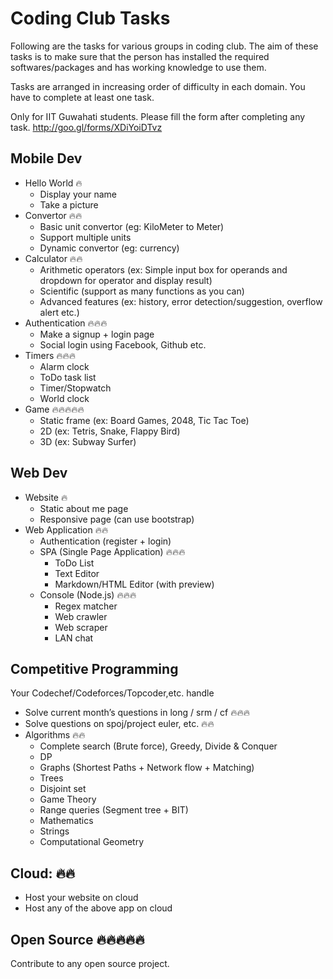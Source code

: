 # Coding Club Tasks

Following are the tasks for various groups in coding club. The aim of these tasks is to make sure that the person has installed the required softwares/packages and has working knowledge to use them.

Tasks are arranged in increasing order of difficulty in each domain. You have to complete at least one task.

Only for IIT Guwahati students. Please fill the form after completing any task. http://goo.gl/forms/XDiYoiDTvz

## Mobile Dev
- Hello World :fire:
    - Display your name
    - Take a picture
- Convertor :fire::fire:
    - Basic unit convertor (eg: KiloMeter to Meter)
    - Support multiple units
    - Dynamic convertor (eg: currency)
- Calculator :fire::fire:
    - Arithmetic operators (ex: Simple input box for operands and dropdown for operator and display result)
    - Scientific (support as many functions as you can)
    - Advanced features (ex: history, error detection/suggestion, overflow alert etc.)
- Authentication :fire::fire::fire:
    - Make a signup + login page
    - Social login using Facebook, Github etc.
- Timers :fire::fire::fire:
    -  Alarm clock
    -  ToDo task list
    -  Timer/Stopwatch
    -  World clock
- Game :fire::fire::fire::fire::fire:
    - Static frame (ex: Board Games, 2048, Tic Tac Toe)
    - 2D (ex: Tetris, Snake, Flappy Bird)
    - 3D (ex: Subway Surfer)

## Web Dev
- Website :fire:
    - Static about me page
    - Responsive page (can use bootstrap)
- Web Application :fire::fire:
    - Authentication (register + login)
    - SPA (Single Page Application) :fire::fire::fire:
        - ToDo List
        - Text Editor
        - Markdown/HTML Editor (with preview)
    - Console (Node.js) :fire::fire::fire:
        - Regex matcher
        - Web crawler
        - Web scraper
        - LAN chat

## Competitive Programming
Your Codechef/Codeforces/Topcoder,etc. handle
- Solve current month’s questions in long / srm / cf :fire::fire::fire:
- Solve questions on spoj/project euler, etc. :fire::fire:
- Algorithms :fire::fire:
    - Complete search (Brute force), Greedy, Divide & Conquer
    - DP
    - Graphs (Shortest Paths + Network flow + Matching)
    - Trees
    - Disjoint set
    - Game Theory
    - Range queries (Segment tree + BIT)
    - Mathematics
    - Strings
    - Computational Geometry

## Cloud: :fire::fire:
- Host your website on cloud
- Host any of the above app on cloud

## Open Source :fire::fire::fire::fire::fire:
Contribute to any open source project.
